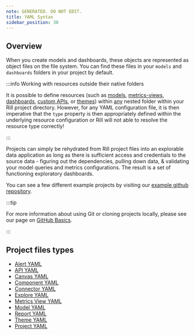 ```yaml
---
note: GENERATED. DO NOT EDIT.
title: YAML Syntax
sidebar_position: 30
---
```

## Overview

When you create models and dashboards, these objects are represented as object files on the file system. You can find these files in your `models` and `dashboards` folders in your project by default. 

:::info Working with resources outside their native folders

It is possible to define resources (such as [models](model.md), [metrics-views](metrics-view.md), [dashboards](explore.md), [custom APIs](api.md), or [themes](theme.md)) within <u>any</u> nested folder within your Rill project directory. However, for any YAML configuration file, it is then imperative that the `type` property is then appropriately defined within the underlying resource configuration or Rill will not able to resolve the resource type correctly!

:::

Projects can simply be rehydrated from Rill project files into an explorable data application as long as there is sufficient access and credentials to the source data - figuring out the dependencies, pulling down data, & validating your model queries and metrics configurations. The result is a set of functioning exploratory dashboards.

You can see a few different example projects by visiting our [example github repository](https://github.com/rilldata/rill-examples).

:::tip

For more information about using Git or cloning projects locally, please see our page on [GitHub Basics](/deploy/deploy-dashboard/github-101).

:::

## Project files types

- [Alert YAML](alert.md)
- [API YAML](api.md)
- [Canvas YAML](canvas.md)
- [Component YAML](component.md)
- [Connector YAML](connector.md)
- [Explore YAML](explore.md)
- [Metrics View YAML](metrics-view.md)
- [Model YAML](model.md)
- [Report YAML](report.md)
- [Theme YAML](theme.md)
- [Project YAML](project.md)
